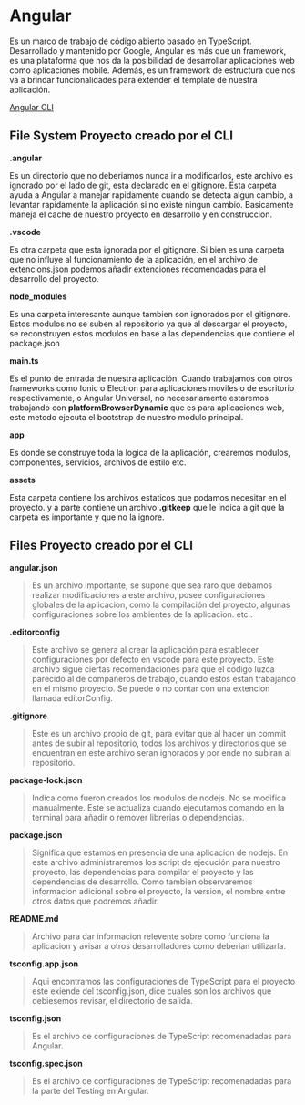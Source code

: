 # Angular 

Es un marco de trabajo de código abierto basado en TypeScript. Desarrollado y mantenido por Google, Angular es más que un framework, es una plataforma que nos da la posibilidad de desarrollar aplicaciones web como aplicaciones mobile. Además, es un framework de estructura que nos va a brindar funcionalidades para extender el template de nuestra aplicación.

[Angular CLI](./info/CLI.md)

## File System Proyecto creado por el CLI

**.angular**

Es un directorio que no deberiamos nunca ir a modificarlos, este archivo es ignorado por el lado de git, esta declarado en el gitignore. Esta carpeta ayuda a Angular a manejar rapidamente cuando se detecta algun cambio, a levantar rapidamente la aplicación si no existe ningun cambio. Basicamente maneja el cache de nuestro proyecto en desarrollo y en construccion.

**.vscode**

Es otra carpeta que esta ignorada por el gitignore. Si bien es una carpeta que no influye al funcionamiento de la aplicación, en el archivo de extencions.json podemos añadir extenciones recomendadas para el desarrollo del proyecto.

**node_modules**

Es una carpeta interesante aunque tambien son ignorados por el gitignore. Estos modulos no se suben al repositorio ya que al descargar el proyecto, se reconstruyen estos modulos en base a las dependencias que contiene el package.json

**main.ts**

Es el punto de entrada de nuestra aplicación. Cuando trabajamos con otros frameworks como Ionic o Electron para aplicaciones moviles o de escritorio respectivamente, o Angular Universal, no necesariamente estaremos trabajando con __platformBrowserDynamic__ que es para aplicaciones web, este metodo ejecuta el bootstrap de nuestro modulo principal.

**app**

Es donde se construye toda la logica de la aplicación, crearemos modulos, componentes, servicios, archivos de estilo etc.

**assets** 

Esta carpeta contiene los archivos estaticos que podamos necesitar en el proyecto. y a parte contiene un archivo __.gitkeep__ que le indica a git que la carpeta es importante y que no la ignore.


## Files Proyecto creado por el CLI

**angular.json**

> Es un archivo importante, se supone que sea raro que debamos realizar modificaciones a este archivo, posee configuraciones globales de la aplicacion, como la compilación del proyecto, algunas configuraciones sobre los ambientes de la aplicacion. etc..

**.editorconfig**

> Este archivo se genera al crear la aplicación para establecer configuraciones por defecto en vscode para este proyecto. Este archivo sigue ciertas recomendaciones para que el codigo luzca parecido al de compañeros de trabajo, cuando estos estan trabajando en el mismo proyecto. 
> Se puede o no contar con una extencion llamada editorConfig.

**.gitignore**

> Este es un archivo propio de git, para evitar que al hacer un commit antes de subir al repositorio, todos los archivos y directorios que se encuentran en este archivo seran ignorados y por ende no subiran al repositorio.

**package-lock.json**

> Indica como fueron creados los modulos de nodejs. No se modifica manualmente. Este se actualiza cuando ejecutamos comando en la terminal para añadir o remover librerias o dependencias.

**package.json**

> Significa que estamos en presencia de una aplicacion de nodejs. En este archivo administraremos los script de ejecución para nuestro proyecto, las dependencias para compilar el proyecto y las dependencias de desarrollo. Como tambien observaremos informacion adicional sobre el proyecto, la version, el nombre entre otros datos que podremos añadir.

**README.md**

> Archivo para dar informacion relevente sobre como funciona la aplicacion y avisar a otros desarrolladores como deberian utilizarla.

**tsconfig.app.json**

> Aqui encontramos las configuraciones de TypeScript para el proyecto este exiende del tsconfig.json, dice cuales son los archivos que debiesemos revisar, el directorio de salida.

**tsconfig.json**

> Es el archivo de configuraciones de TypeScript recomenadadas para Angular. 

**tsconfig.spec.json**

> Es el archivo de configuraciones de TypeScript recomenadadas para la parte del Testing en Angular. 